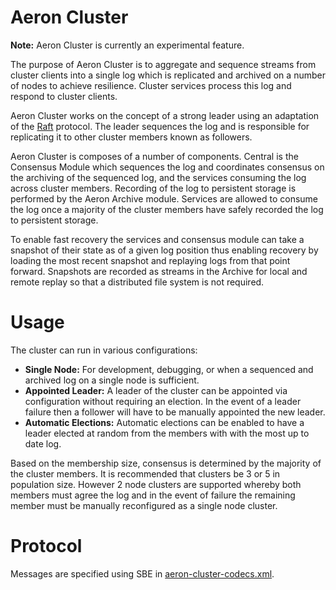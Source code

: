 Aeron Cluster
===

**Note:** Aeron Cluster is currently an experimental feature.

The purpose of Aeron Cluster is to aggregate and sequence streams from cluster clients into a single log which is
replicated and archived on a number of nodes to achieve resilience. Cluster services process this log and respond
to cluster clients.

Aeron Cluster works on the concept of a strong leader using an adaptation of the [Raft](https://raft.github.io/raft.pdf)
protocol. The leader sequences the log and is responsible for replicating it to other cluster members known as
followers.

Aeron Cluster is composes of a number of components. Central is the Consensus Module which sequences the log and
coordinates consensus on the archiving of the sequenced log, and the services consuming the log across cluster members.
Recording of the log to persistent storage is performed by the Aeron Archive module. Services are allowed to consume
the log once a majority of the cluster members have safely recorded the log to persistent storage.

To enable fast recovery the services and consensus module can take a snapshot of their state as of a given log position
thus enabling recovery by loading the most recent snapshot and replaying logs from that point forward. Snapshots are
recorded as streams in the Archive for local and remote replay so that a distributed file system is not required.

Usage
=====

The cluster can run in various configurations:

 - **Single Node:** For development, debugging, or when a sequenced and archived log on a single node is sufficient.
 - **Appointed Leader:** A leader of the cluster can be appointed via configuration without requiring an election.
    In the event of a leader failure then a follower will have to be manually appointed the new leader.
 - **Automatic Elections:** Automatic elections can be enabled to have a leader elected at random from the members with
    with the most up to date log.
       
Based on the membership size, consensus is determined by the majority of the cluster members. It is recommended that
clusters be 3 or 5 in population size. However 2 node clusters are supported whereby both members must agree the log 
and in the event of failure the remaining member must be manually reconfigured as a single node cluster.

Protocol
=====

Messages are specified using SBE in [aeron-cluster-codecs.xml](https://github.com/real-logic/aeron/blob/master/aeron-cluster/src/main/resources/aeron-cluster-codecs.xml).
